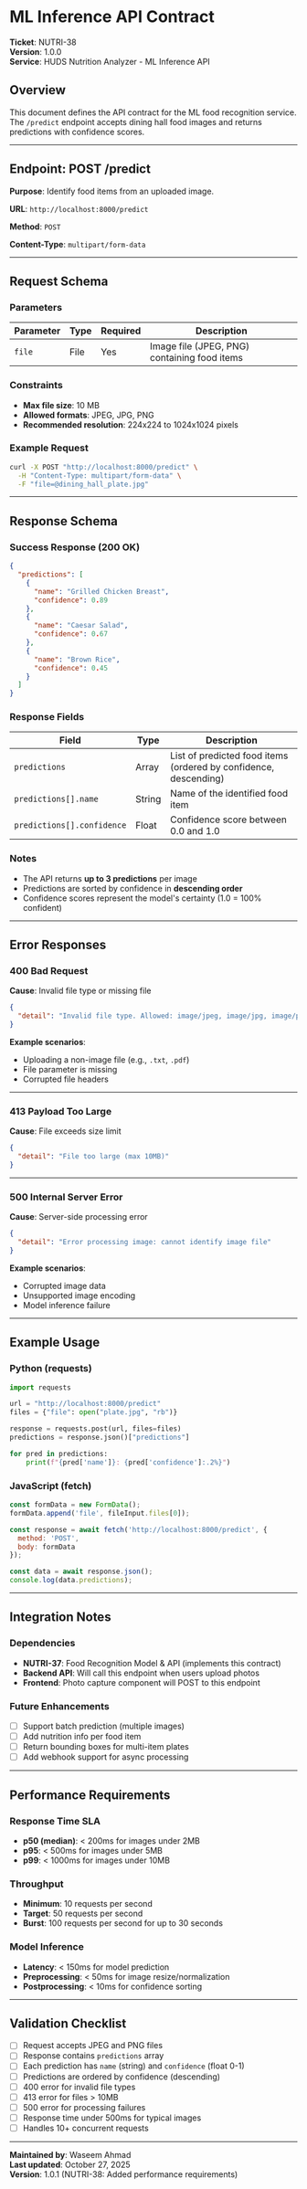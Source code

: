 # ML Inference API Contract

**Ticket**: NUTRI-38  
**Version**: 1.0.0  
**Service**: HUDS Nutrition Analyzer - ML Inference API

## Overview

This document defines the API contract for the ML food recognition service. The `/predict` endpoint accepts dining hall food images and returns predictions with confidence scores.

---

## Endpoint: POST /predict

**Purpose**: Identify food items from an uploaded image.

**URL**: `http://localhost:8000/predict`

**Method**: `POST`

**Content-Type**: `multipart/form-data`

---

## Request Schema

### Parameters

| Parameter | Type | Required | Description |
|-----------|------|----------|-------------|
| `file` | File | Yes | Image file (JPEG, PNG) containing food items |

### Constraints

- **Max file size**: 10 MB
- **Allowed formats**: JPEG, JPG, PNG
- **Recommended resolution**: 224x224 to 1024x1024 pixels

### Example Request

```bash
curl -X POST "http://localhost:8000/predict" \
  -H "Content-Type: multipart/form-data" \
  -F "file=@dining_hall_plate.jpg"
```

---

## Response Schema

### Success Response (200 OK)

```json
{
  "predictions": [
    {
      "name": "Grilled Chicken Breast",
      "confidence": 0.89
    },
    {
      "name": "Caesar Salad",
      "confidence": 0.67
    },
    {
      "name": "Brown Rice",
      "confidence": 0.45
    }
  ]
}
```

### Response Fields

| Field | Type | Description |
|-------|------|-------------|
| `predictions` | Array | List of predicted food items (ordered by confidence, descending) |
| `predictions[].name` | String | Name of the identified food item |
| `predictions[].confidence` | Float | Confidence score between 0.0 and 1.0 |

### Notes

- The API returns **up to 3 predictions** per image
- Predictions are sorted by confidence in **descending order**
- Confidence scores represent the model's certainty (1.0 = 100% confident)

---

## Error Responses

### 400 Bad Request

**Cause**: Invalid file type or missing file

```json
{
  "detail": "Invalid file type. Allowed: image/jpeg, image/jpg, image/png"
}
```

**Example scenarios**:
- Uploading a non-image file (e.g., `.txt`, `.pdf`)
- File parameter is missing
- Corrupted file headers

---

### 413 Payload Too Large

**Cause**: File exceeds size limit

```json
{
  "detail": "File too large (max 10MB)"
}
```

---

### 500 Internal Server Error

**Cause**: Server-side processing error

```json
{
  "detail": "Error processing image: cannot identify image file"
}
```

**Example scenarios**:
- Corrupted image data
- Unsupported image encoding
- Model inference failure

---

## Example Usage

### Python (requests)

```python
import requests

url = "http://localhost:8000/predict"
files = {"file": open("plate.jpg", "rb")}

response = requests.post(url, files=files)
predictions = response.json()["predictions"]

for pred in predictions:
    print(f"{pred['name']}: {pred['confidence']:.2%}")
```

### JavaScript (fetch)

```javascript
const formData = new FormData();
formData.append('file', fileInput.files[0]);

const response = await fetch('http://localhost:8000/predict', {
  method: 'POST',
  body: formData
});

const data = await response.json();
console.log(data.predictions);
```

---

## Integration Notes

### Dependencies

- **NUTRI-37**: Food Recognition Model & API (implements this contract)
- **Backend API**: Will call this endpoint when users upload photos
- **Frontend**: Photo capture component will POST to this endpoint

### Future Enhancements

- [ ] Support batch prediction (multiple images)
- [ ] Add nutrition info per food item
- [ ] Return bounding boxes for multi-item plates
- [ ] Add webhook support for async processing

---

## Performance Requirements

### Response Time SLA

- **p50 (median)**: < 200ms for images under 2MB
- **p95**: < 500ms for images under 5MB
- **p99**: < 1000ms for images under 10MB

### Throughput

- **Minimum**: 10 requests per second
- **Target**: 50 requests per second
- **Burst**: 100 requests per second for up to 30 seconds

### Model Inference

- **Latency**: < 150ms for model prediction
- **Preprocessing**: < 50ms for image resize/normalization
- **Postprocessing**: < 10ms for confidence sorting

---

## Validation Checklist

- [ ] Request accepts JPEG and PNG files
- [ ] Response contains `predictions` array
- [ ] Each prediction has `name` (string) and `confidence` (float 0-1)
- [ ] Predictions are ordered by confidence (descending)
- [ ] 400 error for invalid file types
- [ ] 413 error for files > 10MB
- [ ] 500 error for processing failures
- [ ] Response time under 500ms for typical images
- [ ] Handles 10+ concurrent requests

---

**Maintained by**: Waseem Ahmad  
**Last updated**: October 27, 2025  
**Version**: 1.0.1 (NUTRI-38: Added performance requirements)
